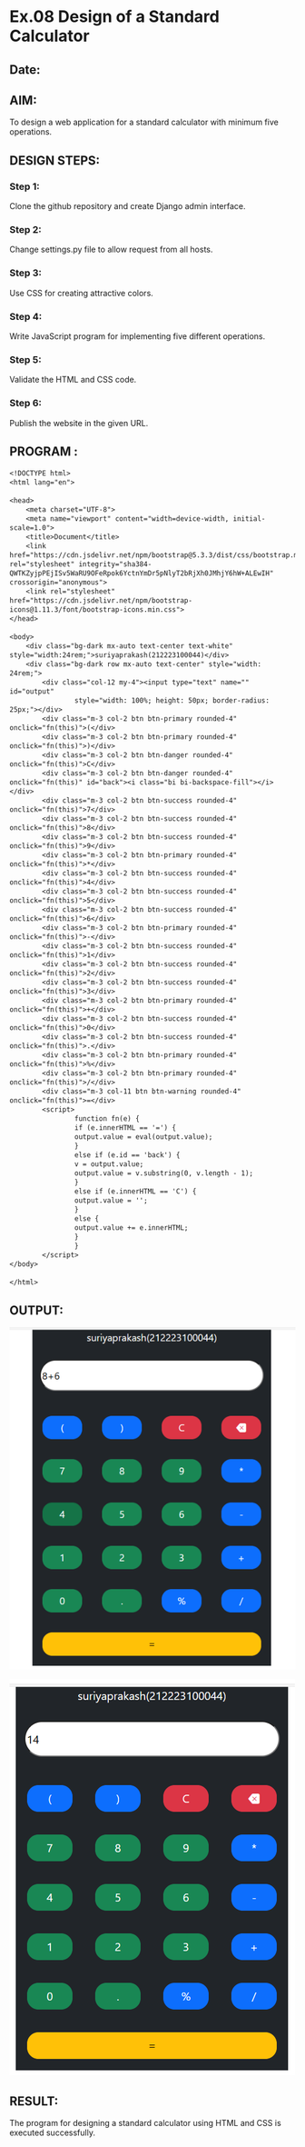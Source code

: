 # Ex.08 Design of a Standard Calculator
## Date:

## AIM:
To design a web application for a standard calculator with minimum five operations.

## DESIGN STEPS:

### Step 1:
Clone the github repository and create Django admin interface.

### Step 2:
Change settings.py file to allow request from all hosts.

### Step 3:
Use CSS for creating attractive colors.

### Step 4:
Write JavaScript program for implementing five different operations.

### Step 5:
Validate the HTML and CSS code.

### Step 6:
Publish the website in the given URL.

## PROGRAM :

```
<!DOCTYPE html>
<html lang="en">

<head>
    <meta charset="UTF-8">
    <meta name="viewport" content="width=device-width, initial-scale=1.0">
    <title>Document</title>
    <link href="https://cdn.jsdelivr.net/npm/bootstrap@5.3.3/dist/css/bootstrap.min.css" rel="stylesheet" integrity="sha384-QWTKZyjpPEjISv5WaRU9OFeRpok6YctnYmDr5pNlyT2bRjXh0JMhjY6hW+ALEwIH" crossorigin="anonymous">
    <link rel="stylesheet" href="https://cdn.jsdelivr.net/npm/bootstrap-icons@1.11.3/font/bootstrap-icons.min.css">
</head>

<body>
    <div class="bg-dark mx-auto text-center text-white" style="width:24rem;">suriyaprakash(212223100044)</div>
    <div class="bg-dark row mx-auto text-center" style="width: 24rem;">
        <div class="col-12 my-4"><input type="text" name="" id="output"
                style="width: 100%; height: 50px; border-radius: 25px;"></div>
        <div class="m-3 col-2 btn btn-primary rounded-4" onclick="fn(this)">(</div>
        <div class="m-3 col-2 btn btn-primary rounded-4" onclick="fn(this)">)</div>
        <div class="m-3 col-2 btn btn-danger rounded-4" onclick="fn(this)">C</div>
        <div class="m-3 col-2 btn btn-danger rounded-4" onclick="fn(this)" id="back"><i class="bi bi-backspace-fill"></i></div>
        <div class="m-3 col-2 btn btn-success rounded-4" onclick="fn(this)">7</div>
        <div class="m-3 col-2 btn btn-success rounded-4" onclick="fn(this)">8</div>
        <div class="m-3 col-2 btn btn-success rounded-4" onclick="fn(this)">9</div>
        <div class="m-3 col-2 btn btn-primary rounded-4" onclick="fn(this)">*</div>
        <div class="m-3 col-2 btn btn-success rounded-4" onclick="fn(this)">4</div> 
        <div class="m-3 col-2 btn btn-success rounded-4" onclick="fn(this)">5</div>
        <div class="m-3 col-2 btn btn-success rounded-4" onclick="fn(this)">6</div>
        <div class="m-3 col-2 btn btn-primary rounded-4" onclick="fn(this)">-</div>
        <div class="m-3 col-2 btn btn-success rounded-4" onclick="fn(this)">1</div>
        <div class="m-3 col-2 btn btn-success rounded-4" onclick="fn(this)">2</div>
        <div class="m-3 col-2 btn btn-success rounded-4" onclick="fn(this)">3</div>
        <div class="m-3 col-2 btn btn-primary rounded-4" onclick="fn(this)">+</div>
        <div class="m-3 col-2 btn btn-success rounded-4" onclick="fn(this)">0</div>
        <div class="m-3 col-2 btn btn-success rounded-4" onclick="fn(this)">.</div> 
        <div class="m-3 col-2 btn btn-primary rounded-4" onclick="fn(this)">%</div>
        <div class="m-3 col-2 btn btn-primary rounded-4" onclick="fn(this)">/</div>
        <div class="m-3 col-11 btn btn-warning rounded-4" onclick="fn(this)">=</div>
        <script>
                function fn(e) {
                if (e.innerHTML == '=') {
                output.value = eval(output.value);
                }
                else if (e.id == 'back') {
                v = output.value;
                output.value = v.substring(0, v.length - 1);
                }
                else if (e.innerHTML == 'C') {
                output.value = '';
                }
                else {
                output.value += e.innerHTML;
                }
                }
        </script>
</body>

</html>

```


## OUTPUT:
![alt text](<Screenshot 2024-04-28 210922.png>)

![alt text](<Screenshot 2024-04-28 210940.png>)


## RESULT:
The program for designing a standard calculator using HTML and CSS is executed successfully.
